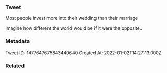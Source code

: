 ### Tweet
Most people invest more into their wedding than their marriage

Imagine how different the world would be if it were the opposite..

### Metadata
Tweet ID: 1477647675843440640
Created At: 2022-01-02T14:27:13.000Z

### Related

